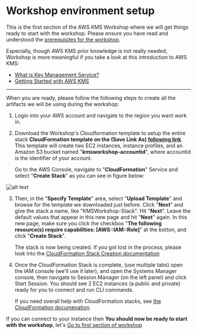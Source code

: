 # Workshop environment setup

This is the first section of the AWS KMS Workshop where we will get things ready to start with the workshop.
Please ensure you have read and understood the [prerequisites for the workshop](https://github.com/aws-samples/aws-kms-workshop#pre---requisites). 

Especially, though AWS KMS prior knowledge is not really needed, Workshop is more meaningful if you take a look at this introduction to AWS KMS:

* [What is Key Management Service?](https://docs.aws.amazon.com/kms/latest/developerguide/overview.html)
* [Getting Started with AWS KMS](https://docs.aws.amazon.com/kms/latest/developerguide/getting-started.html)

---

When you are ready, please follow the following steps to create all the artifacts we will be using during the workshop:


1. Login into your AWS account and navigate to the region you want work in. 



2. Download the Workshop's Cloudformation template to setup the entire stack **CloudFormation template on the (Save Link As) [following link](https://raw.githubusercontent.com/mbarronaws/aws-kms-workshop/master/kms-workshop-stack.yml)**. This template will create two EC2 instances, instance profiles, and an Amazon S3 bucket named "**kmsworkshop-accountid**", where accountid is the identifier of your account.
 

   Go to the AWS Console, navigate to "**CloudFormation**" Service and select "**Create Stack**" as you can see in figure below:
   
   
   
![alt text](/res/S0F1.png)
   
   
3. Then, in the "**Specify Template**" area, select "**Upload Template**" and browse for the template we downloaded just        before. Click "**Next**" and give the stack a name, like "KMSWorkshop-Stack". Hit "**Next**". Leave the default values that appear in this new page and hit "**Next**" again. In this new page, make sure you click the checkbox "**The following  
   resource(s) require capabilities: [AWS::IAM::Role]**" at the botton, and click "**Create Stack**". 
   
   The stack is now being created. If you got lost in the process, please look into the [CloudFormation Stack Creation documentation](https://docs.aws.amazon.com/AWSCloudFormation/latest/UserGuide/cfn-console-create-stack.html)

4. Once the CloudFormation Stack is complete, (use multiple tabs) open the IAM console (we'll use it later), and open the Systems Manager console, then navigate to Session Manager (on the left panel) and click Start Session. You should see 2 EC2 instances (a public and private) ready for you to connect and run CLI commands.

   If you need overall help with CloudFormation stacks, see [the CloudFormation documenation](https://docs.aws.amazon.com/AWSCloudFormation/latest/UserGuide/stacks.html).

If you can connect to your instance then **You should now be ready to start with the workshop**, let's [Go to first section of workshop](https://github.com/aws-samples/aws-kms-workshop/blob/master/Section-1-Operating-with-AWS-KMS.md)
